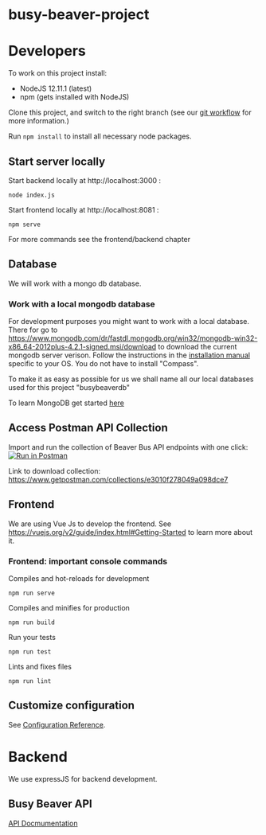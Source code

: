 # busy-beaver-project


# Developers
To work on this project install:
* NodeJS 12.11.1 (latest)
* npm (gets installed with NodeJS)

Clone this project, and switch to the right branch (see our [git workflow](https://github.com/rupikad/busy-beaver-project/wiki/Git-workflow) for more information.)

Run `npm install` to install all necessary node packages.

## Start server locally
Start backend locally at http://localhost:3000 :
```
node index.js
``` 

Start frontend locally at http://localhost:8081 :
```
npm serve
```

For more commands see the frontend/backend chapter

## Database
We will work with a mongo db database. 

### Work with a local mongodb database
For development purposes you might want to work with a local database. There for go to https://www.mongodb.com/dr/fastdl.mongodb.org/win32/mongodb-win32-x86_64-2012plus-4.2.1-signed.msi/download to download the current mongodb server verison. Follow the instructions in the [installation manual](https://docs.mongodb.com/manual/installation/) specific to your OS.
You do not have to install "Compass".

To make it as easy as possible for us we shall name all our local databases used for this project "busybeaverdb"

To learn MongoDB get started [here](https://docs.mongodb.com/manual/tutorial/getting-started/#getting-started)

## Access Postman API Collection
Import and run the collection of Beaver Bus API endpoints with one click:
[![Run in Postman](https://run.pstmn.io/button.svg)](https://app.getpostman.com/run-collection/e3010f278049a098dce7)

Link to download collection: https://www.getpostman.com/collections/e3010f278049a098dce7

## Frontend
We are using Vue Js to develop the frontend. See https://vuejs.org/v2/guide/index.html#Getting-Started to learn more about it.

### Frontend: important console commands
Compiles and hot-reloads for development
```
npm run serve
```

Compiles and minifies for production
```
npm run build
```

Run your tests
```
npm run test
```

Lints and fixes files
```
npm run lint
```

## Customize configuration
See [Configuration Reference](https://cli.vuejs.org/config/).

# Backend
We use expressJS for backend development.

## Busy Beaver API
[API Docmumentation](https://github.com/rupikad/busy-beaver-project/wiki/BusyBeaver-API)
